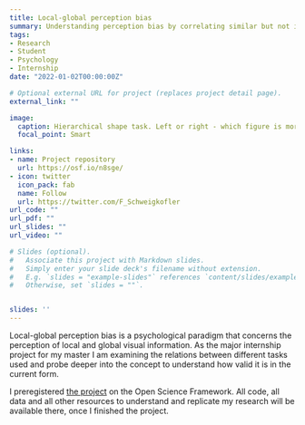 ```yaml
---
title: Local-global perception bias 
summary: Understanding perception bias by correlating similar but not identical local-global hierarchical shape tasks (Navon figures)
tags:
- Research
- Student
- Psychology
- Internship
date: "2022-01-02T00:00:00Z"

# Optional external URL for project (replaces project detail page).
external_link: ""

image:
  caption: Hierarchical shape task. Left or right - which figure is more similar to the top? 
  focal_point: Smart

links:
- name: Project repository
  url: https://osf.io/n8sge/
- icon: twitter
  icon_pack: fab
  name: Follow
  url: https://twitter.com/F_Schweigkofler
url_code: ""
url_pdf: ""
url_slides: ""
url_video: ""

# Slides (optional).
#   Associate this project with Markdown slides.
#   Simply enter your slide deck's filename without extension.
#   E.g. `slides = "example-slides"` references `content/slides/example-slides.md`.
#   Otherwise, set `slides = ""`.


slides: ''
---
```

Local-global perception bias is a psychological paradigm that concerns the perception of local and global visual information. As the major internship project for my master I am examining the relations between different tasks used and probe deeper into the concept to understand how valid it is in the current form.

I preregistered [the project](https://osf.io/n8sge/) on the Open Science Framework. All code, all data and all other resources to understand and replicate my research will be available there, once I finished the project.